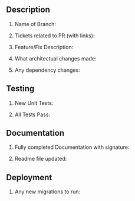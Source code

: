 ## Description
1. Name of Branch:


2. Tickets related to PR (with links):


3. Feature/Fix Description:


4. What architectual changes made:


5. Any dependency changes:


## Testing
1. New Unit Tests:


2. All Tests Pass:

## Documentation
1. Fully completed Documentation with signature:


2. Readme file updated:


## Deployment
1. Any new migrations to run: